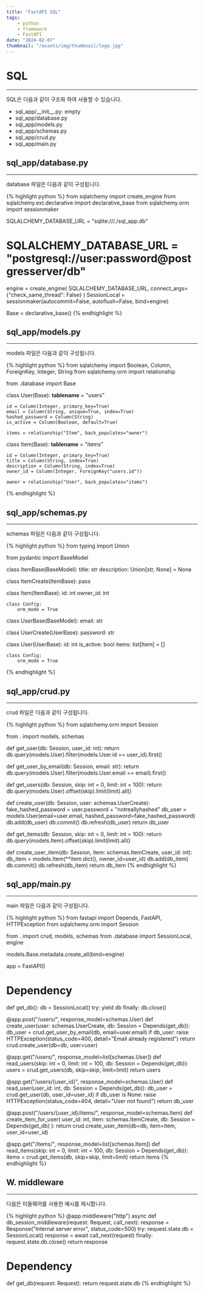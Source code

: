 ```yaml
---
title: "FastAPI SQL"
tags:
    - python
    - framework
    - FastAPI
date: "2024-02-07"
thumbnail: "/assets/img/thumbnail/logo.jpg"
---
```


# SQL
---
SQL은 다음과 같이 구조화 하여 사용할 수 있습니다.
* sql_app/\_\_init\_\_.py: empty
* sql_app/database.py
* sql_app/models.py
* sql_app/schemas.py
* sql_app/crud.py
* sql_app/main.py

## sql_app/database.py
---
database 파일은 다음과 같이 구성됩니다.

{% highlight python %}
from sqlalchemy import create_engine
from sqlalchemy.ext.declarative import declarative_base
from sqlalchemy.orm import sessionmaker

SQLALCHEMY_DATABASE_URL = "sqlite:///./sql_app.db"
# SQLALCHEMY_DATABASE_URL = "postgresql://user:password@postgresserver/db"

engine = create_engine(
    SQLALCHEMY_DATABASE_URL, connect_args={"check_same_thread": False}
)
SessionLocal = sessionmaker(autocommit=False, autoflush=False, bind=engine)

Base = declarative_base()
{% endhighlight %}

## sql_app/models.py
---
models 파일은 다음과 같이 구성됩니다.

{% highlight python %}
from sqlalchemy import Boolean, Column, ForeignKey, Integer, String
from sqlalchemy.orm import relationship

from .database import Base

class User(Base):
    __tablename__ = "users"

    id = Column(Integer, primary_key=True)
    email = Column(String, unique=True, index=True)
    hashed_password = Column(String)
    is_active = Column(Boolean, default=True)

    items = relationship("Item", back_populates="owner")

class Item(Base):
    __tablename__ = "items"

    id = Column(Integer, primary_key=True)
    title = Column(String, index=True)
    description = Column(String, index=True)
    owner_id = Column(Integer, ForeignKey("users.id"))

    owner = relationship("User", back_populates="items")
{% endhighlight %}

## sql_app/schemas.py
---
schemas 파일은 다음과 같이 구성됩니다.

{% highlight python %}
from typing import Union

from pydantic import BaseModel

class ItemBase(BaseModel):
    title: str
    description: Union[str, None] = None

class ItemCreate(ItemBase):
    pass

class Item(ItemBase):
    id: int
    owner_id: int

    class Config:
        orm_mode = True

class UserBase(BaseModel):
    email: str

class UserCreate(UserBase):
    password: str

class User(UserBase):
    id: int
    is_active: bool
    items: list[Item] = []

    class Config:
        orm_mode = True
{% endhighlight %}

## sql_app/crud.py
---
crud 파일은 다음과 같이 구성됩니다.

{% highlight python %}
from sqlalchemy.orm import Session

from . import models, schemas

def get_user(db: Session, user_id: int):
    return db.query(models.User).filter(models.User.id == user_id).first()

def get_user_by_email(db: Session, email: str):
    return db.query(models.User).filter(models.User.email == email).first()

def get_users(db: Session, skip: int = 0, limit: int = 100):
    return db.query(models.User).offset(skip).limit(limit).all()

def create_user(db: Session, user: schemas.UserCreate):
    fake_hashed_password = user.password + "notreallyhashed"
    db_user = models.User(email=user.email, hashed_password=fake_hashed_password)
    db.add(db_user)
    db.commit()
    db.refresh(db_user)
    return db_user

def get_items(db: Session, skip: int = 0, limit: int = 100):
    return db.query(models.Item).offset(skip).limit(limit).all()

def create_user_item(db: Session, item: schemas.ItemCreate, user_id: int):
    db_item = models.Item(**item.dict(), owner_id=user_id)
    db.add(db_item)
    db.commit()
    db.refresh(db_item)
    return db_item
{% endhighlight %}

## sql_app/main.py
---
main 파일은 다음과 같이 구성됩니다.

{% highlight python %}
from fastapi import Depends, FastAPI, HTTPException
from sqlalchemy.orm import Session

from . import crud, models, schemas
from .database import SessionLocal, engine

models.Base.metadata.create_all(bind=engine)

app = FastAPI()

# Dependency
def get_db():
    db = SessionLocal()
    try:
        yield db
    finally:
        db.close()

@app.post("/users/", response_model=schemas.User)
def create_user(user: schemas.UserCreate, db: Session = Depends(get_db)):
    db_user = crud.get_user_by_email(db, email=user.email)
    if db_user:
        raise HTTPException(status_code=400, detail="Email already registered")
    return crud.create_user(db=db, user=user)

@app.get("/users/", response_model=list[schemas.User])
def read_users(skip: int = 0, limit: int = 100, db: Session = Depends(get_db)):
    users = crud.get_users(db, skip=skip, limit=limit)
    return users

@app.get("/users/{user_id}", response_model=schemas.User)
def read_user(user_id: int, db: Session = Depends(get_db)):
    db_user = crud.get_user(db, user_id=user_id)
    if db_user is None:
        raise HTTPException(status_code=404, detail="User not found")
    return db_user

@app.post("/users/{user_id}/items/", response_model=schemas.Item)
def create_item_for_user(
    user_id: int, item: schemas.ItemCreate, db: Session = Depends(get_db)
):
    return crud.create_user_item(db=db, item=item, user_id=user_id)

@app.get("/items/", response_model=list[schemas.Item])
def read_items(skip: int = 0, limit: int = 100, db: Session = Depends(get_db)):
    items = crud.get_items(db, skip=skip, limit=limit)
    return items
{% endhighlight %}

## W. middleware
---
다음은 미들웨어를 사용한 예시를 제시합니다.

{% highlight python %}
@app.middleware("http")
async def db_session_middleware(request: Request, call_next):
    response = Response("Internal server error", status_code=500)
    try:
        request.state.db = SessionLocal()
        response = await call_next(request)
    finally:
        request.state.db.close()
    return response

# Dependency
def get_db(request: Request):
    return request.state.db
{% endhighlight %}